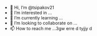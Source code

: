 - 👋 Hi, I’m @tsipakov21
- 👀 I’m interested in ...
- 🌱 I’m currently learning ...
- 💞️ I’m looking to collaborate on ...
- 📫 How to reach me ...3gw erre
d tyjjy d
<!---
tsipakov21/tsipakov21 is a ✨ special ✨ repository because its `README.md` (this file) appears on your GitHub profile.
You can click the Preview link to take a look at your changes.
--->
